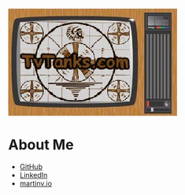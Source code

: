 ![TvTank logo](/assets/images/tvtanktv.JPG)

# About Me

* [GitHub](https://github.com/martinvicknair)
* [LinkedIn](https://linkedin.com/in/martinvicknair)
* [martinv.io](https://martinv.io)